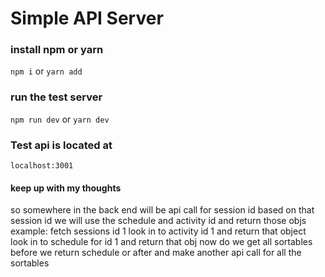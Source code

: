 # Simple API Server

### install npm or yarn

`npm i` or `yarn add`

### run the test server

`npm run dev` or `yarn dev`

### Test api is located at

`localhost:3001`

#### keep up with my thoughts

so somewhere in the back end will be api call for session id
based on that session id we will use the schedule and activity id
and return those objs
example:
fetch sessions id 1
look in to activity id 1 and return that object
look in to schedule for id 1 and return that obj
now do we get all sortables before we return schedule or after
and make another api call for all the sortables
